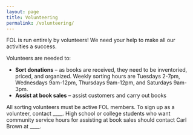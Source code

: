 ```yaml
---
layout: page
title: Volunteering
permalink: /volunteering/
---
```


FOL is run entirely by volunteers!  We need your help to make all our activities a success.

Volunteers are needed to:
* **Sort donations** – as books are received, they need to be inventoried, priced, and organized. Weekly sorting hours are Tuesdays 2-7pm, Wednesdays 9am-12pm, Thursdays 9am-12pm, and Saturdays 9am-3pm.
* **Assist at book sales** – assist customers and carry out books

All sorting volunteers must be active FOL members.
To sign up as a volunteer, contact ____.
High school or college students who want community service hours for assisting at book sales should contact Carl Brown at ____.

